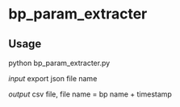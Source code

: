   bp_param_extracter
=====================================================

Usage
------

python  bp_param_extracter.py <bp export file>

*input* 
export json file name

*output* 
csv file, file name  = bp name + timestamp
